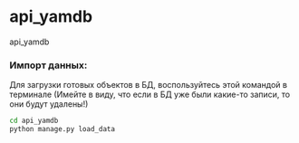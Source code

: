 # api_yamdb
api_yamdb

### Импорт данных:
Для загрузки готовых объектов в БД, воспользуйтесь этой командой в терминале 
(Имейте в виду, что если в БД уже были какие-то записи, то они будут удалены!)
```bash
cd api_yamdb
python manage.py load_data
```